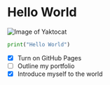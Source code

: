 # Hello World

![Image of Yaktocat](https://octodex.github.com/images/yaktocat.png)

```py
print("Hello World")
```

- [x] Turn on GitHub Pages
- [ ] Outline my portfolio
- [x] Introduce myself to the world
